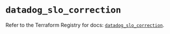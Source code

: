 # `datadog_slo_correction`

Refer to the Terraform Registry for docs: [`datadog_slo_correction`](https://registry.terraform.io/providers/datadog/datadog/3.36.1/docs/resources/slo_correction).
